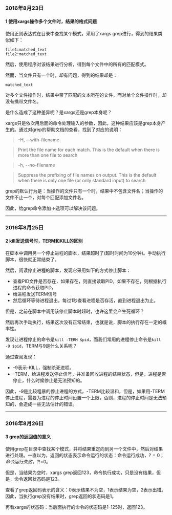 ### 2016年8月23日

#### 1 使用xargs操作多个文件时，结果的格式问题

使用正则表达式在目录中查找某个模式，采用了xargs grep进行，得到的结果类似如下：

```
file1:matched_text
file2:matched_text
```

然后，使用程序对该结果进行分析，得到每个文件中的所有的匹配模式。

然而，当文件只有一个时，却有问题，得到的结果却是：

```
matched_text
```

对多个文件操作时，结果中带了匹配的文本所在的文件，而对单个文件操作时，却没有携带文件名。

是什么造成了这种差异呢？是xargs还是grep本身呢？

xargs只是依次用后面的命令处理输入的参数，因此，这种结果应该是grep本身产生的。通过对grep的帮助文档的查看，找到了对应的说明：

> -H, --with-filename

> Print the file name for each match. This is the default when there is more than one file to search

> -h, --no-filename

> Suppress the prefixing of file names on output. This is the default when there is only one file (or only standard input) to search

grep的默认行为是：当操作的文件只有一个时，结果中不包含文件名；当操作的文件不止一个，对每个匹配添加文件名。

因此，给grep命令添加`-H`选项可以解决该问题。

---

### 2016年8月25日

#### 2 kill发送信号时，TERM和KILL的区别

在脚本中调用另一个停止进程的脚本，结果超时了(超时时间为10分钟)。手动执行脚本，很快就正常结束了。

然后，阅读停止进程的脚本，发现它采用如下的方式停止脚本：

* 查看PID文件是否存在，如果存在，则直接读取PID，如果不存在，则根据执行进程的命令获取PID。
* 给进程发送TERM信号
* 然后循环等待进程退出，每过1秒查看进程是否存活，直到进程退出为止。

但是，之前在脚本中调用该停止脚本时超时，也许这里会产生死循环？

然后再次手动执行，结果这次没有正常结束，也就是说，脚本的执行存在一定的概率性。

发现让进程停止的命令是`kill -TERM $pid`，而我们常用的进程停止命令是`kill -9 $pid`，TERM与9是什么关系呢？

通过查阅发现：

* -9表示-KILL，强制杀死进程。
* -TERM，给进程发送停止信号，并准备回收进程的结束状态，但是，进程是否停止，什么时候停止是无法预知的。

因此，-9是比较粗暴的停止进程的方式，-TERM比较温和，但是，如果用-TERM停止进程，需要为进程的停止时间设置一个上限，否则，进程的停止时间是无法预知的，会造成一些无法估计的错误。

---

### 2016年8月26日

#### 3 grep的返回值的意义

使用grep在目录中查找某个模式，并将结果重定向到另一个文件中，然后对结果进行处理。一直以为，返回的状态表示命令运行的状态：命令运行成功，$?=0；命令运行失败，$?!=0。

但是，当结果为空时，xargs grep返回123，命令执行成功，只是没有结果，但是，命令返回状态码是123。

查看了grep返回码表示的含义：0表示结果不为空，1表示结果为空，2表示出错。因此，当执行grep没有结果时，grep返回的状态码是1。

再看xargs的状态码：当后面执行的命令的状态码是1-125时，返回123。